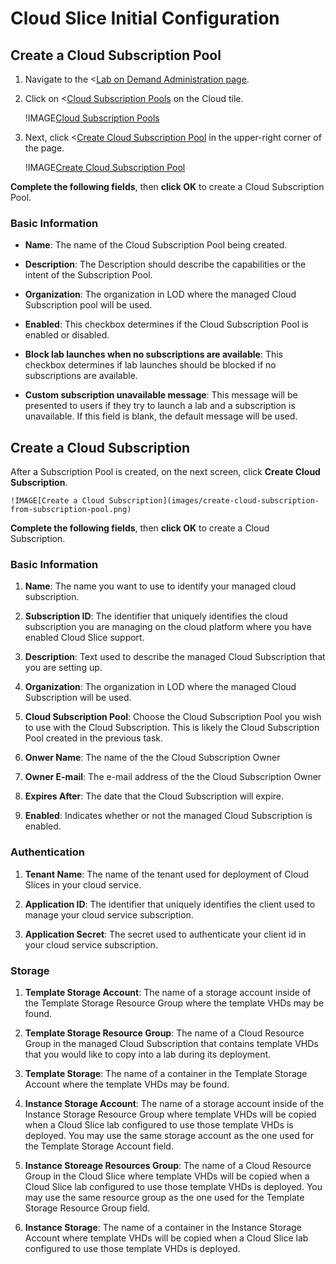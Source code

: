 # Cloud Slice Initial Configuration

## Create a Cloud Subscription Pool

1. Navigate to the <[Lab on Demand Administration page](/Admin).

1. Click on <[Cloud Subscription Pools](/CloudSubscriptionPool) on the Cloud tile. 

    !IMAGE[Cloud Subscription Pools](images/lod-open-cloud-subscription-pools.png)

1. Next, click <[Create Cloud Subscription Pool](/CloudSubscriptionPool/Create) in the upper-right corner of the page. 

    !IMAGE[Create Cloud Subscription Pool](images/lod-create-cloud-subscription-pool.png)

**Complete the following fields**, then **click OK** to create a Cloud Subscription Pool. 

### Basic Information

- **Name**: The name of the Cloud Subscription Pool being created.

- **Description**: The Description should describe the capabilities or the intent of the Subscription Pool.

- **Organization**: The organization in LOD where the managed Cloud Subscription pool will be used.

- **Enabled**: This checkbox determines if the Cloud Subscription Pool is enabled or disabled.

- **Block lab launches when no subscriptions are available**: This checkbox determines if lab launches should be blocked if no subscriptions are available.

- **Custom subscription unavailable message**: This message will be presented to users if they try to launch a lab and a subscription is unavailable. If this field is blank, the default message will be used.

## Create a Cloud Subscription

After a Subscription Pool is created, on the next screen, click **Create Cloud Subscription**.

    !IMAGE[Create a Cloud Subscription](images/create-cloud-subscription-from-subscription-pool.png)

**Complete the following fields**, then **click OK** to create a Cloud Subscription. 

### Basic Information

1. **Name**: The name you want to use to identify your managed cloud subscription.

1. **Subscription ID**: The identifier that uniquely identifies the cloud subscription you are managing on the cloud platform where you have enabled Cloud Slice support.

1. **Description**: Text used to describe the managed Cloud Subscription that you are setting up.

1. **Organization**: The organization in LOD where the managed Cloud Subscription will be used.

1. **Cloud Subscription Pool**: Choose the Cloud Subscription Pool you wish to use with the Cloud Subscription. This is likely the Cloud Subscription Pool created in the previous task.

1. **Onwer Name**: The name of the the Cloud Subscription Owner

1. **Owner E-mail**: The e-mail address of the the Cloud Subscription Owner

1. **Expires After**: The date that the Cloud Subscription will expire.

1. **Enabled**: Indicates whether or not the managed Cloud Subscription is enabled.

### Authentication

1. **Tenant Name**: The name of the tenant used for deployment of Cloud Slices in your cloud service.

1. **Application ID**: The identifier that uniquely identifies the client used to manage your cloud service subscription.

1. **Application Secret**: The secret used to authenticate your client id in your cloud service subscription.

### Storage

1. **Template Storage Account**: The name of a storage account inside of the Template Storage Resource Group where the template VHDs may be found. 

1. **Template Storage Resource Group**: The name of a Cloud Resource Group in the managed Cloud Subscription that contains template VHDs that you would like to copy into a lab during its deployment.

1. **Template Storage**: The name of a container in the Template Storage Account where the template VHDs may be found.

1. **Instance Storage Account**: The name of a storage account inside of the Instance Storage Resource Group where template VHDs will be copied when a Cloud Slice lab configured to use those template VHDs is deployed.  You may use the same storage account as the one used for the Template Storage Account field.

1. **Instance Storeage Resources Group**: The name of a Cloud Resource Group in the Cloud Slice where template VHDs will be copied when a Cloud Slice lab configured to use those template VHDs is deployed. You may use the same resource group as the one used for the Template Storage Resource Group field.

1. **Instance Storage**: The name of a container in the Instance Storage Account where template VHDs will be copied when a Cloud Slice lab configured to use those template VHDs is deployed.


    
